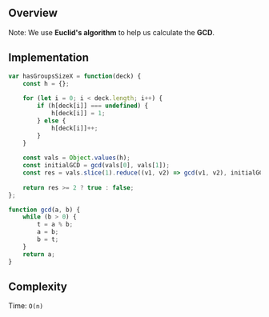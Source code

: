## Overview
Note: We use **Euclid's algorithm** to help us calculate the **GCD**. 

## Implementation
```js
var hasGroupsSizeX = function(deck) {
    const h = {}; 
    
    for (let i = 0; i < deck.length; i++) {
        if (h[deck[i]] === undefined) {
            h[deck[i]] = 1; 
        } else {
            h[deck[i]]++; 
        }
    }
    
    const vals = Object.values(h); 
    const initialGCD = gcd(vals[0], vals[1]); 
    const res = vals.slice(1).reduce((v1, v2) => gcd(v1, v2), initialGCD); 
    
    return res >= 2 ? true : false; 
};

function gcd(a, b) {
    while (b > 0) {
        t = a % b; 
        a = b; 
        b = t; 
    }
    return a; 
}
```

## Complexity
Time: `O(n)`